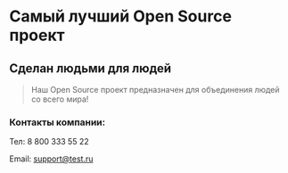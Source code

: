 # Самый лучший Open Source проект

## Сделан людьми для людей

> Наш Open Source проект предназначен для объединения людей со всего мира!
### Контакты компании:
Тел: 8 800 333 55 22

Email: support@test.ru
